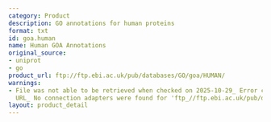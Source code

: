 ```yaml
---
category: Product
description: GO annotations for human proteins
format: txt
id: goa.human
name: Human GOA Annotations
original_source:
- uniprot
- go
product_url: ftp://ftp.ebi.ac.uk/pub/databases/GO/goa/HUMAN/
warnings:
- File was not able to be retrieved when checked on 2025-10-29_ Error connecting to
  URL_ No connection adapters were found for 'ftp_//ftp.ebi.ac.uk/pub/databases/GO/goa/HUMAN/'
layout: product_detail
---
```

